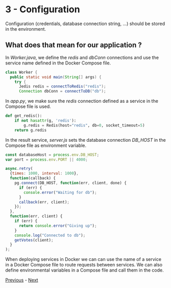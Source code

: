 # 3 - Configuration

Configuration (credentials, database connection string, ...) should be stored in the environment.

## What does that mean for our application ?

In _Worker.java_, we define the _redis_ and _dbConn_ connections and use the service name defined in the Docker Compose file.

```java
class Worker {
  public static void main(String[] args) {
    try {
      Jedis redis = connectToRedis("redis");
      Connection dbConn = connectToDB("db");
```

In _app.py_, we make sure the _redis_ connection defined as a service in the Compose file is used.

```python
def get_redis():
    if not hasattr(g, 'redis'):
        g.redis = Redis(host="redis", db=0, socket_timeout=5)
    return g.redis
```

In the result service, _server.js_ sets the database connection _DB_HOST_ in the Compose file as environment variable.  

```js
const databaseHost = process.env.DB_HOST;
var port = process.env.PORT || 4000;

async.retry(
  {times: 1000, interval: 1000},
  function(callback) {
    pg.connect(DB_HOST, function(err, client, done) {
      if (err) {
        console.error("Waiting for db");
      }
      callback(err, client);
    });
  },
  function(err, client) {
    if (err) {
      return console.error("Giving up");
    }
    console.log("Connected to db");
    getVotes(client);
  }
);

```

When deploying services in Docker we can can use the name of a service in a Docker Compose file to route requests between services. We can also define environmental variables in a Compose file and call them in the code.

[Previous](02_dependencies.md) - [Next ](04_external_services.md)
